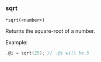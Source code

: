 ### sqrt
```
*sqrt(<number>)
```

Returns the square-root of a number.

Example:
```c
.@i = sqrt(25); // .@i will be 5
```
